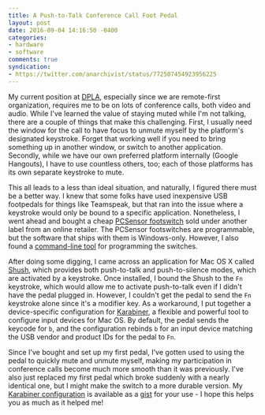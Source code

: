 ```yaml
---
title: A Push-to-Talk Conference Call Foot Pedal
layout: post
date: 2016-09-04 14:16:50 -0400
categories:
- hardware
- software
comments: true
syndication:
- https://twitter.com/anarchivist/status/772507454923956225
---
```


My current position at [DPLA](https://dp.la/), especially since we are remote-first
organization, requires me to be on lots of conference calls, both video and audio.
While I've learned the value of staying muted while I'm not talking, there are a 
couple of things that make this challenging. First, I usually need the window
for the call to have focus to unmute myself by the platform's designated keystroke.
Forget that working well if you need to bring something up in another window,
or switch to another application. Secondly, while we have our own preferred
platform internally (Google Hangouts), I have to use countless others, too;
each of those platforms has its own separate keystroke to mute.

This all leads to a less than ideal situation, and naturally, I figured there
must be a better way. <!--more-->I knew that some folks have used inexpensive USB footpedals
for things like Teamspeak, but that ran into the issue where a keystroke would
only be bound to a specific application. Nonetheless, I went ahead and bought
a cheap [PCSensor footswitch](http://www.dansdata.com/footswitch.htm) sold
under another label from an online retailer. The PCSensor footswitches are
programmable, but the software that ships with them is Windows-only. However, 
I also found a [command-line tool](https://github.com/rgerganov/footswitch)
for programming the switches.

After doing some digging, I came across an application for Mac OS X called
[Shush](http://mizage.com/shush/), which provides both push-to-talk and 
push-to-silence modes, which are activated by a keystroke. Once installed, 
I bound the Shush to the `Fn` keystroke, which would allow me to activate 
push-to-talk even if I didn't have the pedal plugged in. However, I couldn't
get the pedal to send the `Fn` keystroke alone since it's a modifier key. As
a workaround, I put together a device-specific configuration for
[Karabiner](https://pqrs.org/osx/karabiner/), a flexible and powerful tool
to configure input devices for Mac OS. By default, the pedal sends the keycode
for `b`, and the configuration rebinds `b` for an input device matching the
USB vendor and product IDs for the pedal to `Fn`.

Since I've bought and set up my first pedal, I've gotten used to using the
pedal to quickly mute and unmute myself, making my participation in conference
calls become much more smooth than it was previously. I've also just replaced
my first pedal which broke suddenly with a nearly identical one, but I might
make the switch to a more durable version. My [Karabiner configuration](https://gist.github.com/anarchivist/e13c0a64930b975a509681ff36f95490)
is available as a [gist](https://gist.github.com/anarchivist/e13c0a64930b975a509681ff36f95490) for
your use - I hope this helps you as much as it helped me!